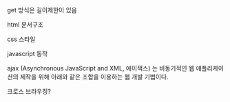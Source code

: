 get 방식은 길이제한이 있음



html 문서구조

css 스타일

javascript 동작



ajax (Asynchronous JavaScript and XML, 에이잭스) 는 비동기적인 웹 애플리케이션의 제작을 위해 아래와 같은 조합을 이용하는 웹 개발 기법이다.

크로스 브라우징?





